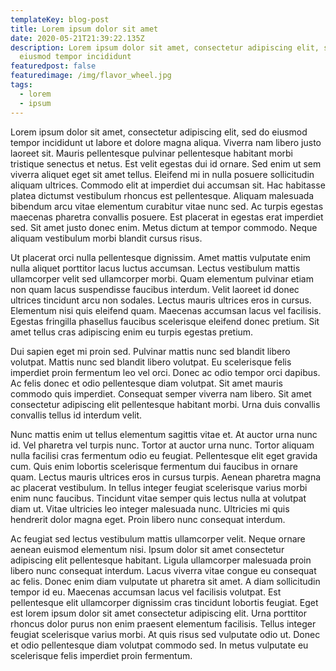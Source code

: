 ```yaml
---
templateKey: blog-post
title: Lorem ipsum dolor sit amet
date: 2020-05-21T21:39:22.135Z
description: Lorem ipsum dolor sit amet, consectetur adipiscing elit, sed do
  eiusmod tempor incididunt
featuredpost: false
featuredimage: /img/flavor_wheel.jpg
tags:
  - lorem
  - ipsum
---
```

Lorem ipsum dolor sit amet, consectetur adipiscing elit, sed do eiusmod tempor incididunt ut labore et dolore magna aliqua. Viverra nam libero justo laoreet sit. Mauris pellentesque pulvinar pellentesque habitant morbi tristique senectus et netus. Est velit egestas dui id ornare. Sed enim ut sem viverra aliquet eget sit amet tellus. Eleifend mi in nulla posuere sollicitudin aliquam ultrices. Commodo elit at imperdiet dui accumsan sit. Hac habitasse platea dictumst vestibulum rhoncus est pellentesque. Aliquam malesuada bibendum arcu vitae elementum curabitur vitae nunc sed. Ac turpis egestas maecenas pharetra convallis posuere. Est placerat in egestas erat imperdiet sed. Sit amet justo donec enim. Metus dictum at tempor commodo. Neque aliquam vestibulum morbi blandit cursus risus.

Ut placerat orci nulla pellentesque dignissim. Amet mattis vulputate enim nulla aliquet porttitor lacus luctus accumsan. Lectus vestibulum mattis ullamcorper velit sed ullamcorper morbi. Quam elementum pulvinar etiam non quam lacus suspendisse faucibus interdum. Velit laoreet id donec ultrices tincidunt arcu non sodales. Lectus mauris ultrices eros in cursus. Elementum nisi quis eleifend quam. Maecenas accumsan lacus vel facilisis. Egestas fringilla phasellus faucibus scelerisque eleifend donec pretium. Sit amet tellus cras adipiscing enim eu turpis egestas pretium.

Dui sapien eget mi proin sed. Pulvinar mattis nunc sed blandit libero volutpat. Mattis nunc sed blandit libero volutpat. Eu scelerisque felis imperdiet proin fermentum leo vel orci. Donec ac odio tempor orci dapibus. Ac felis donec et odio pellentesque diam volutpat. Sit amet mauris commodo quis imperdiet. Consequat semper viverra nam libero. Sit amet consectetur adipiscing elit pellentesque habitant morbi. Urna duis convallis convallis tellus id interdum velit.

Nunc mattis enim ut tellus elementum sagittis vitae et. At auctor urna nunc id. Vel pharetra vel turpis nunc. Tortor at auctor urna nunc. Tortor aliquam nulla facilisi cras fermentum odio eu feugiat. Pellentesque elit eget gravida cum. Quis enim lobortis scelerisque fermentum dui faucibus in ornare quam. Lectus mauris ultrices eros in cursus turpis. Aenean pharetra magna ac placerat vestibulum. In tellus integer feugiat scelerisque varius morbi enim nunc faucibus. Tincidunt vitae semper quis lectus nulla at volutpat diam ut. Vitae ultricies leo integer malesuada nunc. Ultricies mi quis hendrerit dolor magna eget. Proin libero nunc consequat interdum.

Ac feugiat sed lectus vestibulum mattis ullamcorper velit. Neque ornare aenean euismod elementum nisi. Ipsum dolor sit amet consectetur adipiscing elit pellentesque habitant. Ligula ullamcorper malesuada proin libero nunc consequat interdum. Lacus viverra vitae congue eu consequat ac felis. Donec enim diam vulputate ut pharetra sit amet. A diam sollicitudin tempor id eu. Maecenas accumsan lacus vel facilisis volutpat. Est pellentesque elit ullamcorper dignissim cras tincidunt lobortis feugiat. Eget est lorem ipsum dolor sit amet consectetur adipiscing elit. Urna porttitor rhoncus dolor purus non enim praesent elementum facilisis. Tellus integer feugiat scelerisque varius morbi. At quis risus sed vulputate odio ut. Donec et odio pellentesque diam volutpat commodo sed. In metus vulputate eu scelerisque felis imperdiet proin fermentum.